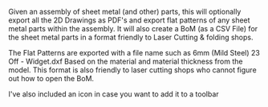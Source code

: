 Given an assembly of sheet metal (and other) parts, this will optionally export all the 2D Drawings as PDF's
and export flat patterns of any sheet metal parts within the assembly.
It will also create a BoM (as a CSV File) for the sheet metal parts in a format friendly to Laser Cutting & folding shops.

The Flat Patterns are exported with a file name such as 6mm (Mild Steel) 23 Off - Widget.dxf
Based on the material and material thickness from the model.  This format is also friendly to laser cutting shops who cannot figure out how to open the BoM.

I've also included an icon in case you want to add it to a toolbar
